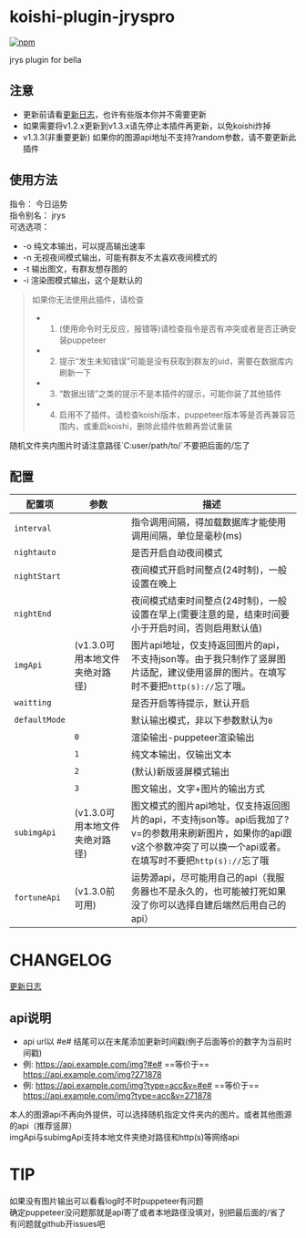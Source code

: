 # koishi-plugin-jryspro

[![npm](https://img.shields.io/npm/v/koishi-plugin-jryspro?style=flat-square)](https://www.npmjs.com/package/koishi-plugin-jryspro)

jrys plugin for bella
## 注意
* 更新前请看[更新日志](https://raw.githubusercontent.com/Twiyin0/koishi-plugin-jryspro/main/CHANGELOG.md)，也许有些版本你并不需要更新  
* 如果需要将v1.2.x更新到v1.3.x请先停止本插件再更新，以免koishi炸掉  
* v1.3.3(非重要更新)  如果你的图源api地址不支持?random参数，请不要更新此插件  

## 使用方法
指令： 今日运势  
指令别名： jrys  
可选选项：  
* -o 纯文本输出，可以提高输出速率  
* -n 无视夜间模式输出，可能有群友不太喜欢夜间模式的  
* -t 输出图文，有群友想存图的
* -i 渲染图模式输出，这个是默认的

> 如果你无法使用此插件，请检查  
> - 1. (使用命令时无反应，报错等)请检查指令是否有冲突或者是否正确安装puppeteer  
> - 2. 提示“发生未知错误”可能是没有获取到群友的uid，需要在数据库内刷新一下
> - 3. “数据出错”之类的提示不是本插件的提示，可能你装了其他插件
> - 4. 启用不了插件。请检查koishi版本，puppeteer版本等是否再兼容范围内，或重启koishi，删除此插件依赖再尝试重装

随机文件夹内图片时请注意路径\`C:user/path/to/\`不要把后面的/忘了   

## 配置
| 配置项           | 参数  | 描述                                                                                                      |
|---------------|-----|---------------------------------------------------------------------------------------------------------|
| `interval`    |     | 指令调用间隔，得加载数据库才能使用调用间隔，单位是毫秒(ms)                                                                         |
| `nightauto`    |     | 是否开启自动夜间模式                                                                         |
| `nightStart`  |     | 夜间模式开启时间整点(24时制)，一般设置在晚上                                                                                |
| `nightEnd`    |     | 夜间模式结束时间整点(24时制)，一般设置在早上(需要注意的是，结束时间要小于开启时间，否则启用默认值)                                                    |
| `imgApi`      |(v1.3.0可用本地文件夹绝对路径)| 图片api地址，仅支持返回图片的api，不支持json等。由于我只制作了竖屏图片适配，建议使用竖屏的图片。在填写时不要把`http(s)://`忘了哦。                            |
| `waitting`    |     | 是否开启等待提示，默认开启                                                                                           |
| `defaultMode` |     | 默认输出模式，非以下参数默认为`0`                                                                                      |
|               | `0` | 渲染输出-puppeteer渲染输出                                                                                  |
|               | `1` | 纯文本输出，仅输出文本                                                                                             |
|               | `2` | (默认)新版竖屏模式输出                                                                               |
|               | `3` | 图文输出，文字+图片的输出方式                                                                               |
| `subimgApi`   |(v1.3.0可用本地文件夹绝对路径)| 图文模式的图片api地址，仅支持返回图片的api，不支持json等。api后我加了?v=的参数用来刷新图片，如果你的api跟v这个参数冲突了可以换一个api或者。在填写时不要把`http(s)://`忘了哦 |
| `fortuneApi`  |(v1.3.0前可用)| 运势源api，尽可能用自己的api（我服务器也不是永久的，也可能被打死如果没了你可以选择自建后端然后用自己的api）                                              |

# CHANGELOG

[更新日志](https://raw.githubusercontent.com/Twiyin0/koishi-plugin-jryspro/main/CHANGELOG.md)

## api说明
* api url以 #e# 结尾可以在末尾添加更新时间戳(例子后面等价的数字为当前时间戳)  
* 例: https://api.example.com/img?#e#  ==等价于== https://api.example.com/img?271878  
* 例: https://api.example.com/img?type=acc&v=#e#  ==等价于== https://api.example.com/img?type=acc&v=271878  

本人的图源api不再向外提供，可以选择随机指定文件夹内的图片。或者其他图源的api（推荐竖屏）  
imgApi与subimgApi支持本地文件夹绝对路径和http(s)等网络api  

# TIP
如果没有图片输出可以看看log时不时puppeteer有问题  
确定puppeteer没问题那就是api寄了或者本地路径没填对，别把最后面的/省了  
有问题就github开issues吧  
